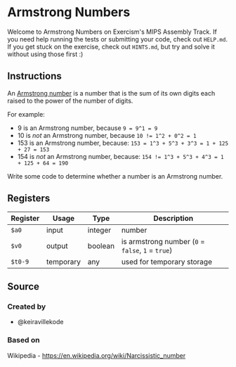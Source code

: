 # Armstrong Numbers

Welcome to Armstrong Numbers on Exercism's MIPS Assembly Track.
If you need help running the tests or submitting your code, check out `HELP.md`.
If you get stuck on the exercise, check out `HINTS.md`, but try and solve it without using those first :)

## Instructions

An [Armstrong number][armstrong-number] is a number that is the sum of its own digits each raised to the power of the number of digits.

For example:

- 9 is an Armstrong number, because `9 = 9^1 = 9`
- 10 is _not_ an Armstrong number, because `10 != 1^2 + 0^2 = 1`
- 153 is an Armstrong number, because: `153 = 1^3 + 5^3 + 3^3 = 1 + 125 + 27 = 153`
- 154 is _not_ an Armstrong number, because: `154 != 1^3 + 5^3 + 4^3 = 1 + 125 + 64 = 190`

Write some code to determine whether a number is an Armstrong number.

[armstrong-number]: https://en.wikipedia.org/wiki/Narcissistic_number

## Registers

| Register | Usage     | Type    | Description                                       |
| -------- | --------- | ------- | ------------------------------------------------- |
| `$a0`    | input     | integer | number                                            |
| `$v0`    | output    | boolean | is armstrong number (`0` = `false`, `1` = `true`) |
| `$t0-9`  | temporary | any     | used for temporary storage                        |

## Source

### Created by

- @keiravillekode

### Based on

Wikipedia - https://en.wikipedia.org/wiki/Narcissistic_number
